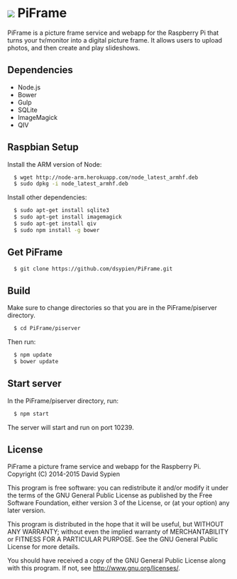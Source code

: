 ![](https://github.com/dsypien/PiFrame/blob/master/piserver/components/images/piframe.ico) PiFrame 
============
PiFrame is a picture frame service and webapp for the Raspberry Pi that turns your tv/monitor into a digital picture frame.  It allows users to upload photos, and then create and play slideshows.

Dependencies
------------
-  Node.js
-  Bower
-  Gulp
-  SQLite
-  ImageMagick
-  QIV

Raspbian Setup
--------------
Install the ARM version of Node:
```bash
  $ wget http://node-arm.herokuapp.com/node_latest_armhf.deb 
  $ sudo dpkg -i node_latest_armhf.deb
```

Install other dependencies:
```bash
  $ sudo apt-get install sqlite3
  $ sudo apt-get install imagemagick
  $ sudo apt-get install qiv
  $ sudo npm install -g bower
```
Get PiFrame
-------------
```bash
  $ git clone https://github.com/dsypien/PiFrame.git
```

Build 
-----
Make sure to change directories so that you are in the PiFrame/piserver directory.  
```bash
  $ cd PiFrame/piserver
```
Then run:
```bash
  $ npm update
  $ bower update
```
 
Start server
---------------
In the PiFrame/piserver directory, run:

```bash
  $ npm start
```
The server will start and run on port 10239.

License
--------

PiFrame a picture frame service and webapp for the Raspberry Pi.
Copyright (C) 2014-2015  David Sypien

This program is free software: you can redistribute it and/or modify
it under the terms of the GNU General Public License as published by
the Free Software Foundation, either version 3 of the License, or
(at your option) any later version.

This program is distributed in the hope that it will be useful,
but WITHOUT ANY WARRANTY; without even the implied warranty of
MERCHANTABILITY or FITNESS FOR A PARTICULAR PURPOSE.  See the
GNU General Public License for more details.

You should have received a copy of the GNU General Public License
along with this program.  If not, see <http://www.gnu.org/licenses/>.

